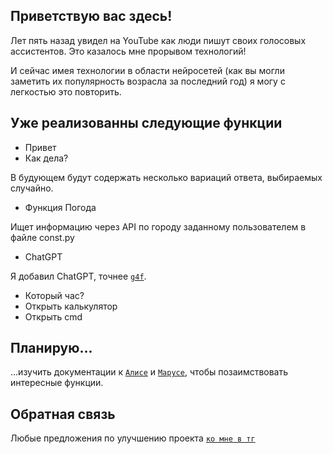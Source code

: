## Приветствую вас здесь!

Лет пять назад увидел на YouTube как люди пишут своих голосовых ассистентов. Это казалось мне прорывом технологий!

И сейчас имея технологии в области нейросетей (как вы могли заметить их популярность возрасла за последний год) я могу с легкостью это повторить. 

## Уже реализованны следующие функции

- Привет
- Как дела?

В будующем будут содержать несколько вариаций ответа, выбираемых случайно.

- Функция Погода

Ищет информацию через API по городу заданному пользователем в файле const.py

- ChatGPT

Я добавил ChatGPT, точнее [`g4f`](https://github.com/techwithanirudh/g4f).

- Который час?
- Открыть калькулятор
- Открыть cmd


## Планирую...

...изучить документации к [`Алисе`](https://help.jaicf.com/Yandex-Alice) и [`Марусе`](https://help.mail.ru/marusia/skill), чтобы позаимствовать интересные функции.

## Обратная связь

Любые предложения по улучшению проекта [`ко мне в тг`](https://t.me/iamlosethe)
